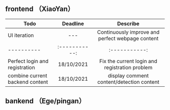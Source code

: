 ## frontend （XiaoYan）

| Todo    | Deadline    | Describe     |
| ---------- | :-----------:  | :-----------: |
| UI iteration     | ---     | Continuously improve and perfect webpage content     |
| ---------- | :-----------:  | :-----------: |
| Perfect login and registration | 18/10/2021 | Fix the current login and registration problem |
| combine current backend content | 18/10/2021 | display comment content/detection content |

## bankend （Ege/pingan）
